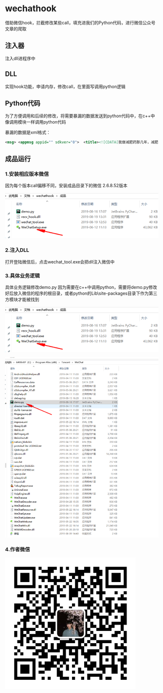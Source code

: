 ﻿# wechathook
借助微信hook，拦截修改某些call，填充进我们的Python代码，进行微信公众号文章的爬取

## 注入器
注入dll进程序中

## DLL
实现hook功能，申请内存，修改call，在里面写调用python逻辑

## Python代码
为了方便调用和后续的修改，将需要暴漏的数据发送到python代码中，在c++中像调用模块一样调用python代码

暴漏的数据是xml格式：

```xml
<msg> <appmsg appid="" sdkver="0"> 	<title><![CDATA[我做减肥药那几年，减肥药行业内的惊人内幕]]></title> 	<des><![CDATA[今天在这里写这个文章，只是想给自己的过去告个别，也给后人一个警醒。]]></des> 	<action></action> 	<type>5</type> 	<showtype>1</showtype>     <soundtype>0</soundtype> 	<content><![CDATA[]]></content> 	<contentattr>0</contentattr> 	<url><![CDATA[http://mp.weixin.qq.com/s?__biz=MzU4ODAwNDg1MA==&mid=100000311&idx=1&sn=5537be62b5537a195f52f350bd947b16&chksm=7de22eaa4a95a7bca1c3b7c46ad18b23d5153b4dd0649d74941a68324faff83598ee1758ae61&scene=0#rd]]></url> 	<lowurl><![CDATA[]]></lowurl> 	<appattach> 		<totallen>0</totallen> 		<attachid></attachid> 		<fileext></fileext> 		<cdnthumburl><![CDATA[]]></cdnthumburl> 		<cdnthumbaeskey><![CDATA[]]></cdnthumbaeskey> 		<aeskey><![CDATA[]]></aeskey> 	</appattach> 	<extinfo></extinfo> 	<sourceusername><![CDATA[]]></sourceusername> 	<sourcedisplayname><![CDATA[]]></sourcedisplayname> 	<mmreader> 		<category type="20" count="1"> 			<name><![CDATA[聚财青年会]]></name> 			<topnew> 				<cover><![CDATA[http://mmbiz.qpic.cn/mmbiz_jpg/HR4f0zb1p6zqSHeHNwPyX2q5ezXmu48MSoCuwoNyuXl43JuAYOnslw63tb9cficf0q8dWhMObZ2hGibzIiaeAFTCA/640?wxtype=jpeg&wxfrom=0]]></cover> 				<width>0</width> 				<height>0</height> 				<digest><![CDATA[今天在这里写这个文章，只是想给自己的过去告个别，也给后人一个警醒。]]></digest> 			</topnew> 				<item> 	<itemshowtype>0</itemshowtype> 	<title><![CDATA[我做减肥药那几年，减肥药行业内的惊人内幕]]></title> 	<url><![CDATA[http://mp.weixin.qq.com/s?__biz=MzU4ODAwNDg1MA==&mid=100000311&idx=1&sn=5537be62b5537a195f52f350bd947b16&chksm=7de22eaa4a95a7bca1c3b7c46ad18b23d5153b4dd0649d74941a68324faff83598ee1758ae61&scene=0#rd]]></url> 	<shorturl><![CDATA[]]></shorturl> 	<longurl><![CDATA[]]></longurl> 	<pub_time>1512121242</pub_time> 	<cover><![CDATA[http://mmbiz.qpic.cn/mmbiz_jpg/HR4f0zb1p6zqSHeHNwPyX2q5ezXmu48MSoCuwoNyuXl43JuAYOnslw63tb9cficf0q8dWhMObZ2hGibzIiaeAFTCA/640?wxtype=jpeg&wxfrom=0|0|0]]></cover> 	<tweetid></tweetid> 	<digest><![CDATA[今天在这里写这个文章，只是想给自己的过去告个别，也给后人一个警醒。]]></digest> 	<fileid>100000310</fileid> 	<sources> 	<source> 	<name><![CDATA[聚财青年会]]></name> 	</source> 	</sources> 	<styles></styles>	<native_url></native_url>    <del_flag>0</del_flag>     <contentattr>0</contentattr>     <play_length>0</play_length> 	<play_url></play_url> 	<player><![CDATA[]]></player> 	<template_op_type>0</template_op_type> 	<weapp_username><![CDATA[]]></weapp_username> 	<weapp_path><![CDATA[]]></weapp_path> 	<weapp_version>0</weapp_version> 	<weapp_state>0</weapp_state>     <music_source>0</music_source>     <pic_num>0</pic_num> 	</item> 		</category> 		<publisher> 			<username><![CDATA[gh_3c021a4b8e86]]></username> 			<nickname><![CDATA[聚财青年会]]></nickname> 		</publisher> 		<template_header></template_header> 		<template_detail></template_detail> 	    <forbid_forward>0</forbid_forward> 	</mmreader> 	<thumburl><![CDATA[http://mmbiz.qpic.cn/mmbiz_jpg/HR4f0zb1p6zqSHeHNwPyX2q5ezXmu48MSoCuwoNyuXl43JuAYOnslw63tb9cficf0q8dWhMObZ2hGibzIiaeAFTCA/640?wxtype=jpeg&wxfrom=0]]></thumburl> 	                               	 </appmsg><fromusername><![CDATA[gh_3c021a4b8e86]]></fromusername><appinfo><version>0</version><appname><![CDATA[聚财青年会]]></appname><isforceupdate>1</isforceupdate></appinfo></msg>
```

## 成品运行

### 1.安装相应版本微信

因为每个版本call偏移不同，安装成品目录下的微信 2.6.8.52版本

![360截图176511258798101](imgs/360截图176511258798101.png)

### 2.注入DLL

打开登陆微信后，点击wechat_tool.exe会把dll注入微信中



### 3.具体业务逻辑

具体业务逻辑修改demo.py 因为需要在c++中调用python，需要将demo.py修改好后放入微信的程序的根目录，或者python的Lib\site-packages目录下作为第三方模块才能被找到

![360截图176511258798101](imgs/360截图176511258798101.png)

![360截图18940510448689](imgs/360截图18940510448689.png)

### 4.作者微信

![85f974b50670fd2c57336111114380f](imgs/85f974b50670fd2c57336111114380f.jpg)
